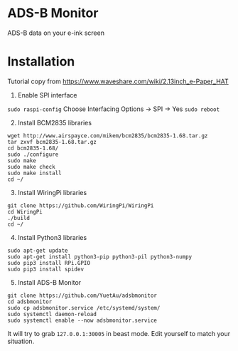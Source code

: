 # ADS-B Monitor
ADS-B data on your e-ink screen

# Installation

Tutorial copy from https://www.waveshare.com/wiki/2.13inch_e-Paper_HAT

1. Enable SPI interface

`sudo raspi-config` Choose Interfacing Options -> SPI -> Yes `sudo reboot`

2. Install BCM2835 libraries 

```
wget http://www.airspayce.com/mikem/bcm2835/bcm2835-1.68.tar.gz
tar zxvf bcm2835-1.68.tar.gz 
cd bcm2835-1.68/
sudo ./configure
sudo make
sudo make check
sudo make install
cd ~/
```

3. Install WiringPi libraries 

```
git clone https://github.com/WiringPi/WiringPi
cd WiringPi
./build
cd ~/
```

4. Install Python3 libraries 

```
sudo apt-get update
sudo apt-get install python3-pip python3-pil python3-numpy
sudo pip3 install RPi.GPIO
sudo pip3 install spidev
```

5. Install ADS-B Monitor

```
git clone https://github.com/YuetAu/adsbmonitor
cd adsbmonitor
sudo cp adsbmonitor.service /etc/systemd/system/
sudo systemctl daemon-reload
sudo systemctl enable --now adsbmonitor.service
```

It will try to grab `127.0.0.1:30005` in beast mode. Edit yourself to match your situation.
